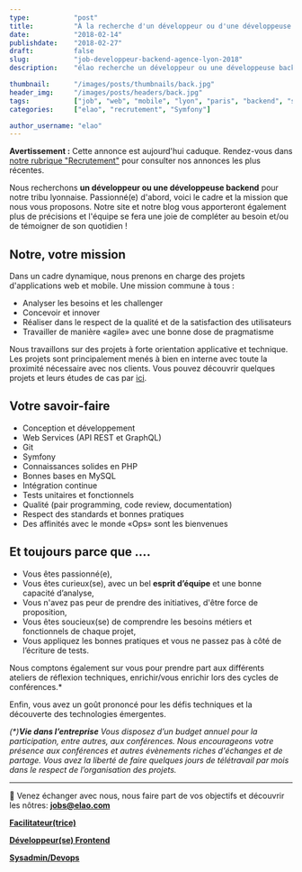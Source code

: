```yaml
---
type:           "post"
title:          "À la recherche d'un développeur ou d'une développeuse Back"
date:           "2018-02-14"
publishdate:    "2018-02-27"
draft:          false
slug:           "job-developpeur-backend-agence-lyon-2018"
description:    "élao recherche un développeur ou une développeuse backend à Lyon."

thumbnail:      "/images/posts/thumbnails/back.jpg"
header_img:     "/images/posts/headers/back.jpg"
tags:           ["job", "web", "mobile", "lyon", "paris", "backend", "symfony", "PHP"]
categories:     ["elao", "recrutement", "Symfony"]

author_username: "elao"
---
```


<div class="disclaimer">
	<strong class="disclaimer__title">Avertissement :</strong>
	Cette annonce est aujourd'hui caduque. Rendez-vous dans <a href="/fr/categories/recrutement/">notre rubrique "Recrutement"</a> pour consulter nos annonces les plus récentes.
</div>

Nous recherchons **un développeur ou une développeuse backend** pour notre tribu lyonnaise. Passionné(e) d'abord, voici le cadre et la mission que nous vous proposons. Notre site et notre blog vous apporteront également plus de précisions et l'équipe se fera une joie de compléter au besoin et/ou de témoigner de son quotidien !

<!--more-->

## Notre, votre mission

Dans un cadre dynamique, nous prenons en charge des projets d'applications web et mobile. Une mission commune à tous :

- Analyser les besoins et les challenger
- Concevoir et innover
- Réaliser dans le respect de la qualité et de la satisfaction des utilisateurs
- Travailler de manière «agile» avec une bonne dose de pragmatisme

Nous travaillons sur des projets à forte orientation applicative et technique. Les projets sont principalement menés à bien en interne avec toute la proximité nécessaire avec nos clients.
Vous pouvez découvrir quelques projets et leurs études de cas par [ici](https://www.elao.com/fr/nos-experiences/).

## Votre savoir-faire

- Conception et développement
- Web Services (API REST et GraphQL)
- Git
- Symfony
- Connaissances solides en PHP
- Bonnes bases en MySQL
- Intégration continue
- Tests unitaires et fonctionnels
- Qualité (pair programming, code review, documentation)
- Respect des standards et bonnes pratiques
- Des affinités avec le monde «Ops» sont les bienvenues

## Et toujours parce que ....

- Vous êtes passionné(e),
- Vous êtes curieux(se), avec un bel __esprit d’équipe__ et une bonne capacité d’analyse,
- Vous n'avez pas peur de prendre des initiatives, d'être force de proposition,
- Vous êtes soucieux(se) de comprendre les besoins métiers et fonctionnels de chaque projet,
- Vous appliquez les bonnes pratiques et vous ne passez pas à côté de l’écriture de tests.

Nous comptons également sur vous pour prendre part aux différents ateliers de réflexion techniques, enrichir/vous enrichir lors des cycles de conférences.*

Enfin, vous avez un goût prononcé pour les défis techniques et la découverte des technologies émergentes.

_(*)**Vie dans l’entreprise**_
_Vous disposez d’un budget annuel pour la participation, entre autres, aux conférences. Nous encourageons votre présence aux conférences et autres évènements riches d'échanges et de partage.
Vous avez la liberté de faire quelques jours de télétravail par mois dans le respect de l’organisation des projets._

-----------------------------------------------------------------------------------------------------------------

<span class="side-note">📨</span>  Venez échanger avec nous, nous faire part de vos objectifs et découvrir les nôtres: **jobs@elao.com**

[**Facilitateur(trice)**](/fr/elao/job-facilitateur-agence-lyon-2018)

[**Développeur(se) Frontend**](/fr/elao/job-frontend-developpeur-agence-lyon-2018)

[**Sysadmin/Devops**](/fr/elao/job-adminsys-agence-lyon-2018)
